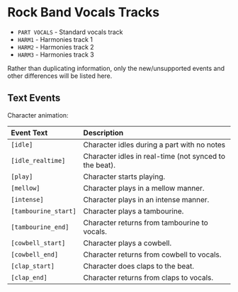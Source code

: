 # Rock Band Vocals Tracks

- `PART VOCALS` - Standard vocals track
- `HARM1` - Harmonies track 1
- `HARM2` - Harmonies track 2
- `HARM3` - Harmonies track 3

Rather than duplicating information, only the new/unsupported events and other differences will be listed here.

## Text Events

Character animation:

| Event Text           | Description                                            |
| :---------           | :----------                                            |
| `[idle]`             | Character idles during a part with no notes            |
| `[idle_realtime]`    | Character idles in real-time (not synced to the beat). |
| `[play]`             | Character starts playing.                              |
| `[mellow]`           | Character plays in a mellow manner.                    |
| `[intense]`          | Character plays in an intense manner.                  |
| `[tambourine_start]` | Character plays a tambourine.                          |
| `[tambourine_end]`   | Character returns from tambourine to vocals.           |
| `[cowbell_start]`    | Character plays a cowbell.                             |
| `[cowbell_end]`      | Character returns from cowbell to vocals.              |
| `[clap_start]`       | Character does claps to the beat.                      |
| `[clap_end]`         | Character returns from claps to vocals.                |
